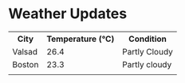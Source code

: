 # Weather Updates

<!-- WEATHER-UPDATE-START -->
<table><tr><th>City</th><th>Temperature (°C)</th><th>Condition</th></tr><tr><td>Valsad</td><td>26.4</td><td>Partly Cloudy</td></tr><tr><td>Boston</td><td>23.3</td><td>Partly cloudy</td></tr><tr><td></td><td></td><td></td></tr></table>
<!-- WEATHER-UPDATE-END -->
